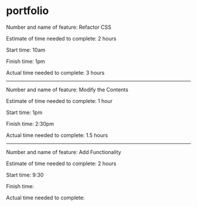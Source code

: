 # portfolio

Number and name of feature: Refactor CSS

Estimate of time needed to complete: 2 hours

Start time: 10am

Finish time: 1pm

Actual time needed to complete: 3 hours

---

Number and name of feature: Modify the Contents

Estimate of time needed to complete: 1 hour

Start time: 1pm

Finish time: 2:30pm

Actual time needed to complete: 1.5 hours

---

Number and name of feature: Add Functionality

Estimate of time needed to complete: 2 hours

Start time: 9:30

Finish time:

Actual time needed to complete:
